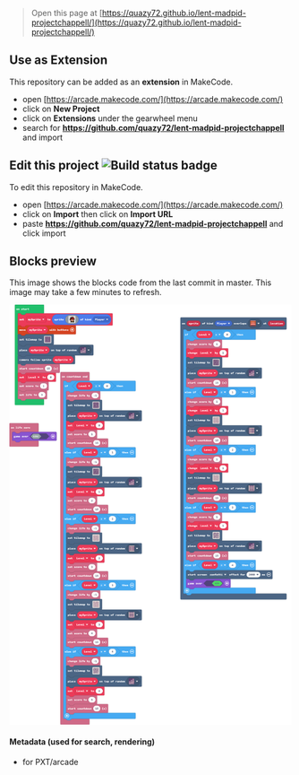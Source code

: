  


> Open this page at [https://quazy72.github.io/lent-madpid-projectchappell/](https://quazy72.github.io/lent-madpid-projectchappell/)

## Use as Extension

This repository can be added as an **extension** in MakeCode.

* open [https://arcade.makecode.com/](https://arcade.makecode.com/)
* click on **New Project**
* click on **Extensions** under the gearwheel menu
* search for **https://github.com/quazy72/lent-madpid-projectchappell** and import

## Edit this project ![Build status badge](https://github.com/quazy72/lent-madpid-projectchappell/workflows/MakeCode/badge.svg)

To edit this repository in MakeCode.

* open [https://arcade.makecode.com/](https://arcade.makecode.com/)
* click on **Import** then click on **Import URL**
* paste **https://github.com/quazy72/lent-madpid-projectchappell** and click import

## Blocks preview

This image shows the blocks code from the last commit in master.
This image may take a few minutes to refresh.

![A rendered view of the blocks](https://github.com/quazy72/lent-madpid-projectchappell/raw/master/.github/makecode/blocks.png)

#### Metadata (used for search, rendering)

* for PXT/arcade
<script src="https://makecode.com/gh-pages-embed.js"></script><script>makeCodeRender("{{ site.makecode.home_url }}", "{{ site.github.owner_name }}/{{ site.github.repository_name }}");</script>
